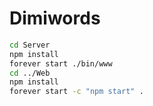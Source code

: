 # Dimiwords

```bash
cd Server
npm install
forever start ./bin/www
cd ../Web
npm install
forever start -c "npm start" .
```
